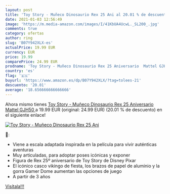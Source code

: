 ```yaml
---
layout: post
title: 'Toy Story - Muñeco Dinosaurio Rex 25 Ani al 20.01 % de descuento'
date: 2021-01-03 12:56:49
image: 'https://m.media-amazon.com/images/I/41KbUA4UcwL._SL200_.jpg'
comments: true
category: ofertas
author: ring
slug: 'B07Y942XLX-es'
actualPrice: 19.99 EUR
currency: EUR
price: 19.99
comparePrice: 24.99 EUR
prodname: 'Toy Story - Muñeco Dinosaurio Rex 25 Aniversario  Mattel GJH50 '
country: 'es'
flag: '🇪🇸'
buyurl: 'https://www.amazon.es/dp/B07Y942XLX/?tag=tolees-21'
descuento: '20.01'
average: '18.656666666666666'
---
```


Ahora mismo tienes [Toy Story - Muñeco Dinosaurio Rex 25 Aniversario  Mattel GJH50 ](https://www.amazon.es/dp/B07Y942XLX/?tag=tolees-21) a 19.99 EUR (original: 24.99 EUR) (20.01 %  de descuento) en el siguiente enlace!

[![Toy Story - Muñeco Dinosaurio Rex 25 Ani](https://m.media-amazon.com/images/I/41KbUA4UcwL._SL200_.jpg)](https://www.amazon.es/dp/B07Y942XLX/?tag=tolees-21)

🔎:

- Viene a escala adaptada inspirada en la película para vivir auténticas aventuras
- Muy articuladas, para adoptar poses icónicas y exponer
- Figura de Rex 25º aniversario de Toy Story de Disney Pixar
- El icónico casco vikingo de fiesta, los brazos de papel de aluminio y la gorra Gamer Dome aumentan las opciones de juego
- A partir de 3 años

[Visítala!!!](https://www.amazon.es/dp/B07Y942XLX/?tag=tolees-21)
